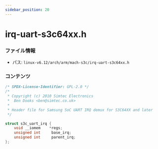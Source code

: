 ```yaml
---
sidebar_position: 20
---
```

# irq-uart-s3c64xx.h

### ファイル情報

- パス: `linux-v6.12/arch/arm/mach-s3c/irq-uart-s3c64xx.h`

### コンテンツ

```h
/* SPDX-License-Identifier: GPL-2.0 */
/*
 * Copyright (c) 2010 Simtec Electronics
 *	Ben Dooks <ben@simtec.co.uk>
 *
 * Header file for Samsung SoC UART IRQ demux for S3C64XX and later
 */

struct s3c_uart_irq {
	void __iomem	*regs;
	unsigned int	 base_irq;
	unsigned int	 parent_irq;
};


```

